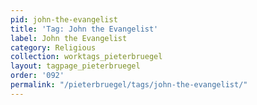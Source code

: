 ```yaml
---
pid: john-the-evangelist
title: 'Tag: John the Evangelist'
label: John the Evangelist
category: Religious
collection: worktags_pieterbruegel
layout: tagpage_pieterbruegel
order: '092'
permalink: "/pieterbruegel/tags/john-the-evangelist/"
---
```

